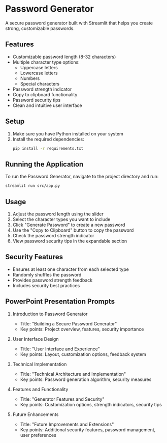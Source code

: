 # Password Generator

A secure password generator built with Streamlit that helps you create strong, customizable passwords.

## Features

- Customizable password length (8-32 characters)
- Multiple character type options:
  - Uppercase letters
  - Lowercase letters
  - Numbers
  - Special characters
- Password strength indicator
- Copy to clipboard functionality
- Password security tips
- Clean and intuitive user interface

## Setup

1. Make sure you have Python installed on your system
2. Install the required dependencies:
   ```bash
   pip install -r requirements.txt
   ```

## Running the Application

To run the Password Generator, navigate to the project directory and run:
```bash
streamlit run src/app.py
```

## Usage

1. Adjust the password length using the slider
2. Select the character types you want to include
3. Click "Generate Password" to create a new password
4. Use the "Copy to Clipboard" button to copy the password
5. Check the password strength indicator
6. View password security tips in the expandable section

## Security Features

- Ensures at least one character from each selected type
- Randomly shuffles the password
- Provides password strength feedback
- Includes security best practices

## PowerPoint Presentation Prompts

1. Introduction to Password Generator
   - Title: "Building a Secure Password Generator"
   - Key points: Project overview, features, security importance

2. User Interface Design
   - Title: "User Interface and Experience"
   - Key points: Layout, customization options, feedback system

3. Technical Implementation
   - Title: "Technical Architecture and Implementation"
   - Key points: Password generation algorithm, security measures

4. Features and Functionality
   - Title: "Generator Features and Security"
   - Key points: Customization options, strength indicators, security tips

5. Future Enhancements
   - Title: "Future Improvements and Extensions"
   - Key points: Additional security features, password management, user preferences 